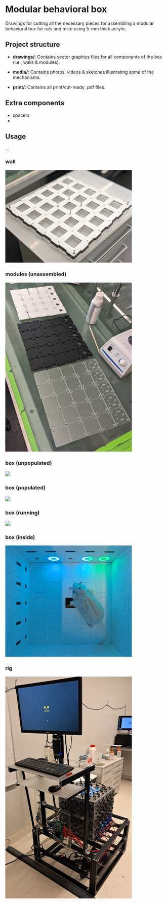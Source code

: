 # Modular behavioral box
Drawings for cutting all the necessary pieces for assembling a modular behavioral box for rats and mice using 5-mm thick acrylic.

## Project structure

- **drawings/**: Contains vector graphics files for all components of the box (i.e., walls & modules).
  
- **media/**: Contains photos, videos & sketches illustrating some of the mechanisms.
  
- **print/**: Contains all print/cut-ready .pdf files.

## Extra components
- spacers
- 

## Usage
...

### wall
<img src = "media/photos/wall.jpg" width="400">

### modules (unassembled)
<img src = "media/photos/modules.jpg" width="400">

### box (unpopulated)
<img src = "media/photos/unpopulated.jpg" width="400">

### box (populated)
<img src = "media/photos/populated.jpg" width="400">

### box (running)
<img src = "media/photos/running.jpg" width="400">

### box (inside)
<img src = "media/photos/inside.jpg" width="400">

### rig
<img src = "media/photos/rig.jpg" width="400">
